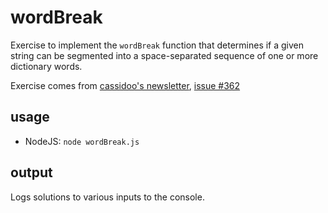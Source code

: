 # wordBreak

Exercise to implement the `wordBreak` function that determines if a given string can be segmented into a space-separated sequence of one or more dictionary words.

Exercise comes from [cassidoo's newsletter](https://cassidoo.co/newsletter/), [issue #362](https://buttondown.email/cassidoo/archive/you-are-only-as-beautiful-as-the-many-beautiful/)

## usage
* NodeJS: `node wordBreak.js`

## output
Logs solutions to various inputs to the console.
